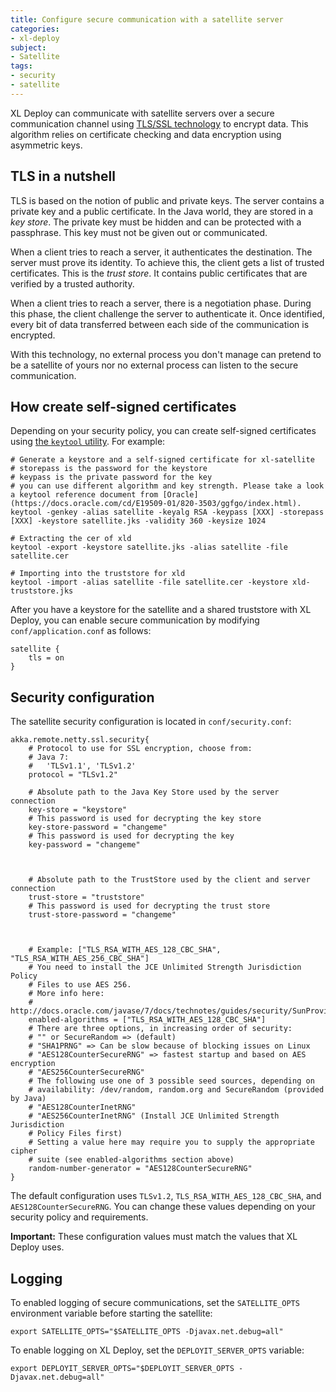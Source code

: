 ```yaml
---
title: Configure secure communication with a satellite server
categories:
- xl-deploy
subject:
- Satellite
tags:
- security
- satellite
---
```


XL Deploy can communicate with satellite servers over a secure communication channel using [TLS/SSL technology](http://en.wikipedia.org/wiki/Transport_Layer_Security) to encrypt data. This algorithm relies on certificate checking and data encryption using asymmetric keys.

## TLS in a nutshell

TLS is based on the notion of public and private keys. The server contains a private key and a public certificate. In the Java world, they are stored in a *key store*. The private key must be hidden and can be protected with a passphrase. This key must not be given out or communicated. 

When a client tries to reach a server, it authenticates the destination. The server must prove its identity. To achieve this, the client gets a list of trusted certificates. This is the *trust store*. It contains public certificates that are verified by a trusted authority.

When a client tries to reach a server, there is a negotiation phase. During this phase, the client challenge the server to authenticate it. Once identified, every bit of data transferred between each side of the communication is encrypted.

With this technology, no external process you don't manage can pretend to be a satellite of yours nor no external process can listen to the secure communication.

## How create self-signed certificates
  
Depending on your security policy, you can create self-signed certificates using [the `keytool` utility](http://docs.oracle.com/javase/7/docs/technotes/tools/windows/keytool.html). For example:
   
    # Generate a keystore and a self-signed certificate for xl-satellite
    # storepass is the password for the keystore
    # keypass is the private password for the key
    # you can use different algorithm and key strength. Please take a look a keytool reference document from [Oracle](https://docs.oracle.com/cd/E19509-01/820-3503/ggfgo/index.html).
    keytool -genkey -alias satellite -keyalg RSA -keypass [XXX] -storepass [XXX] -keystore satellite.jks -validity 360 -keysize 1024
   
    # Extracting the cer of xld
    keytool -export -keystore satellite.jks -alias satellite -file satellite.cer
    
    # Importing into the truststore for xld
    keytool -import -alias satellite -file satellite.cer -keystore xld-truststore.jks

After you have a keystore for the satellite and a shared truststore with XL Deploy, you can enable secure communication by modifying `conf/application.conf` as follows:
 
    satellite {
        tls = on
    }

## Security configuration

The satellite security configuration is located in `conf/security.conf`:
    
    akka.remote.netty.ssl.security{
        # Protocol to use for SSL encryption, choose from:
        # Java 7:
        #   'TLSv1.1', 'TLSv1.2'
        protocol = "TLSv1.2"
        
        # Absolute path to the Java Key Store used by the server connection
        key-store = "keystore"
        # This password is used for decrypting the key store
        key-store-password = "changeme"
        # This password is used for decrypting the key
        key-password = "changeme"
        
        
        
        # Absolute path to the TrustStore used by the client and server connection
        trust-store = "truststore"
        # This password is used for decrypting the trust store
        trust-store-password = "changeme"
        
        
        
        # Example: ["TLS_RSA_WITH_AES_128_CBC_SHA", "TLS_RSA_WITH_AES_256_CBC_SHA"]
        # You need to install the JCE Unlimited Strength Jurisdiction Policy
        # Files to use AES 256.
        # More info here:
        # http://docs.oracle.com/javase/7/docs/technotes/guides/security/SunProviders.html#SunJCEP
        enabled-algorithms = ["TLS_RSA_WITH_AES_128_CBC_SHA"]
        # There are three options, in increasing order of security:
        # "" or SecureRandom => (default)
        # "SHA1PRNG" => Can be slow because of blocking issues on Linux
        # "AES128CounterSecureRNG" => fastest startup and based on AES encryption
        # "AES256CounterSecureRNG"
        # The following use one of 3 possible seed sources, depending on
        # availability: /dev/random, random.org and SecureRandom (provided by Java)
        # "AES128CounterInetRNG"
        # "AES256CounterInetRNG" (Install JCE Unlimited Strength Jurisdiction
        # Policy Files first)
        # Setting a value here may require you to supply the appropriate cipher
        # suite (see enabled-algorithms section above)
        random-number-generator = "AES128CounterSecureRNG"
    }

The default configuration uses `TLSv1.2`, `TLS_RSA_WITH_AES_128_CBC_SHA`, and `AES128CounterSecureRNG`. You can change these values depending on your security policy and requirements.

**Important:** These configuration values must match the values that XL Deploy uses.

## Logging

To enabled logging of secure communications, set the `SATELLITE_OPTS` environment variable before starting the satellite:

    export SATELLITE_OPTS="$SATELLITE_OPTS -Djavax.net.debug=all"

To enable logging on XL Deploy, set the `DEPLOYIT_SERVER_OPTS` variable:

    export DEPLOYIT_SERVER_OPTS="$DEPLOYIT_SERVER_OPTS -Djavax.net.debug=all"

